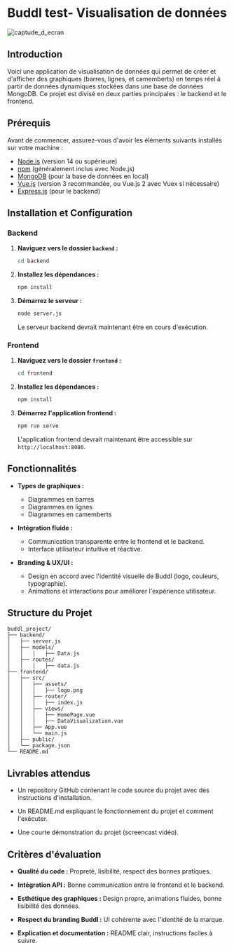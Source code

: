 # Buddl test- Visualisation de données
![captude_d_ecran](https://github.com/user-attachments/assets/d82806c3-ae03-475c-ac09-21467ad6190b)


## Introduction

Voici une application de visualisation de données qui permet de créer et d'afficher des graphiques (barres, lignes, et camemberts) en temps réel à partir de données dynamiques stockées dans une base de données MongoDB. Ce projet est divisé en deux parties principales : le backend et le frontend.

## Prérequis

Avant de commencer, assurez-vous d'avoir les éléments suivants installés sur votre machine :

- [Node.js](https://nodejs.org/) (version 14 ou supérieure)
- [npm](https://www.npmjs.com/) (généralement inclus avec Node.js)
- [MongoDB](https://www.mongodb.com/) (pour la base de données en local)
- [Vue.js](https://vuejs.org/) (version 3 recommandée, ou Vue.js 2 avec Vuex si nécessaire)
- [Express.js](https://expressjs.com/) (pour le backend)

## Installation et Configuration

### Backend

1. **Naviguez vers le dossier `backend` :**
   ```bash
   cd backend
   ```

2. **Installez les dépendances :**
   ```bash
   npm install
   ```

3. **Démarrez le serveur :**
   ```bash
   node server.js
   ```

   Le serveur backend devrait maintenant être en cours d'exécution.

### Frontend

1. **Naviguez vers le dossier `frontend` :**
   ```bash
   cd frontend
   ```

2. **Installez les dépendances :**
   ```bash
   npm install
   ```

3. **Démarrez l'application frontend :**
   ```bash
   npm run serve
   ```

   L'application frontend devrait maintenant être accessible sur `http://localhost:8080`.

## Fonctionnalités

- **Types de graphiques :**
  - Diagrammes en barres
  - Diagrammes en lignes
  - Diagrammes en camemberts

-   **Intégration fluide :**
    -   Communication transparente entre le frontend et le backend.
    -   Interface utilisateur intuitive et réactive.
        
-   **Branding & UX/UI :**
    -   Design en accord avec l'identité visuelle de Buddl (logo, couleurs, typographie).
    -   Animations et interactions pour améliorer l'expérience utilisateur.
  
## Structure du Projet

```
buddl_project/
├── backend/
│   ├── server.js
│   ├── models/
│	│	│	├── Data.js
│   ├── routes/
│	│	│	├── data.js
├── frontend/
│   ├── src/
│   │   ├── assets/
│	│	│	├── logo.png
│   │   ├── router/
│	│	│	├── index.js
│   │   ├── views/
│	│	│	├── HomePage.vue
│	│	│	├── DataVisualization.vue
│   │   ├── App.vue
│   │   └── main.js
│   ├── public/
│   └── package.json
└── README.md
```
## Livrables attendus

-   Un repository GitHub contenant le code source du projet avec des instructions d'installation.
    
-   Un README.md expliquant le fonctionnement du projet et comment l'exécuter.
    
-   Une courte démonstration du projet (screencast vidéo).
    

## Critères d'évaluation

-   **Qualité du code :**  Propreté, lisibilité, respect des bonnes pratiques.
    
-   **Intégration API :**  Bonne communication entre le frontend et le backend.
    
-   **Esthétique des graphiques :**  Design propre, animations fluides, bonne lisibilité des données.
    
-   **Respect du branding Buddl :**  UI cohérente avec l'identité de la marque.
    
-   **Explication et documentation :**  README clair, instructions faciles à suivre.
